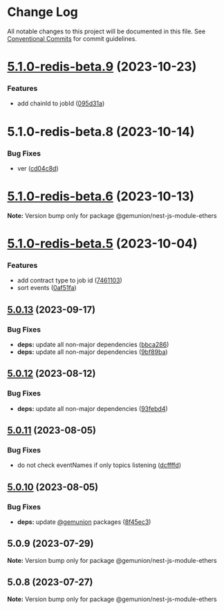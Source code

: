 # Change Log

All notable changes to this project will be documented in this file.
See [Conventional Commits](https://conventionalcommits.org) for commit guidelines.

# [5.1.0-redis-beta.9](https://github.com/gemunion/ethers-packages/compare/@gemunion/nest-js-module-ethers@5.1.0-redis-beta.8...@gemunion/nest-js-module-ethers@5.1.0-redis-beta.9) (2023-10-23)

### Features

- add chainId to jobId ([095d31a](https://github.com/gemunion/ethers-packages/commit/095d31a74b8b991950555350fe8914fab46380d4))

# 5.1.0-redis-beta.8 (2023-10-14)

### Bug Fixes

- ver ([cd04c8d](https://github.com/gemunion/ethers-packages/commit/cd04c8d15286832a76635e85cd8362db3368a62e))

# [5.1.0-redis-beta.6](https://github.com/gemunion/ethers-packages/compare/@gemunion/nest-js-module-ethers@5.1.0-redis-beta.5...@gemunion/nest-js-module-ethers@5.1.0-redis-beta.6) (2023-10-13)

**Note:** Version bump only for package @gemunion/nest-js-module-ethers

# [5.1.0-redis-beta.5](https://github.com/gemunion/ethers-packages/compare/@gemunion/nest-js-module-ethers@5.1.0-redis-beta.4...@gemunion/nest-js-module-ethers@5.1.0-redis-beta.5) (2023-10-04)

### Features

- add contract type to job id ([7461103](https://github.com/gemunion/ethers-packages/commit/746110347972ecab00df7d3bc6e7a2ac69bb5a6e))
- sort events ([0af51fa](https://github.com/gemunion/ethers-packages/commit/0af51fa073454f00a3afc8b58a3013d5799e099a))

## [5.0.13](https://github.com/gemunion/ethers-packages/compare/@gemunion/nest-js-module-ethers@5.0.12...@gemunion/nest-js-module-ethers@5.0.13) (2023-09-17)

### Bug Fixes

- **deps:** update all non-major dependencies ([bbca286](https://github.com/gemunion/ethers-packages/commit/bbca2860535a0259033139f3f49322bb19b773d2))
- **deps:** update all non-major dependencies ([9bf89ba](https://github.com/gemunion/ethers-packages/commit/9bf89ba7ba043bc6ac6214b5a64b7235565d644f))

## [5.0.12](https://github.com/gemunion/ethers-packages/compare/@gemunion/nest-js-module-ethers@5.0.11...@gemunion/nest-js-module-ethers@5.0.12) (2023-08-12)

### Bug Fixes

- **deps:** update all non-major dependencies ([93febd4](https://github.com/gemunion/ethers-packages/commit/93febd463a146c1aa2ad0909bd7ad0ea47e024c3))

## [5.0.11](https://github.com/gemunion/ethers-packages/compare/@gemunion/nest-js-module-ethers@5.0.10...@gemunion/nest-js-module-ethers@5.0.11) (2023-08-05)

### Bug Fixes

- do not check eventNames if only topics listening ([dcffffd](https://github.com/gemunion/ethers-packages/commit/dcffffd8fa9ab6ad6da4af68388416fed444f882))

## [5.0.10](https://github.com/gemunion/ethers-packages/compare/@gemunion/nest-js-module-ethers@5.0.9...@gemunion/nest-js-module-ethers@5.0.10) (2023-08-05)

### Bug Fixes

- **deps:** update [@gemunion](https://github.com/gemunion) packages ([8f45ec3](https://github.com/gemunion/ethers-packages/commit/8f45ec35ef82653b3258b24544b035aca7a221bf))

## 5.0.9 (2023-07-29)

**Note:** Version bump only for package @gemunion/nest-js-module-ethers

## 5.0.8 (2023-07-27)

**Note:** Version bump only for package @gemunion/nest-js-module-ethers
